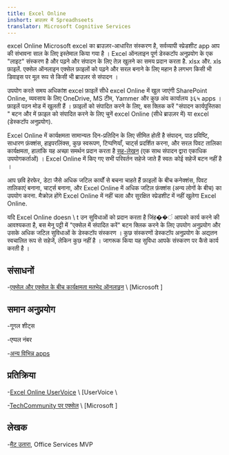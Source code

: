 ```yaml
---
title: Excel Online
inshort: ब्राउज़र में Spreadhseets
translator: Microsoft Cognitive Services
---
```


excel Online Microsoft excel का ब्राउज़र-आधारित संस्करण है,
सर्वव्यापी स्प्रेडशीट app आप की संभावना साल के लिए इस्तेमाल किया गया है । Excel
ऑनलाइन पूर्ण डेस्कटॉप अनुप्रयोग के एक "लाइट" संस्करण है और
पढ़ने और संपादन के लिए तेज़ खुलने का समय प्रदान करता है. xlsx और. xls
फ़ाइलें. एक्सेल ऑनलाइन एक्सेल फ़ाइलों को पढ़ने और सरल बनाने के लिए महान है
लगभग किसी भी डिवाइस पर मूल रूप से किसी भी ब्राउज़र से संपादन ।

उपयोग करते समय अधिकांश excel फ़ाइलें सीधे excel Online में खुल जाएंगी
SharePoint Online, व्यवसाय के लिए OneDrive, MS टीम, Yammer और कुछ
अंय कार्यालय ३६५ apps । फ़ाइलें पठन मोड में खुलती हैं । फ़ाइलों को संपादित करने के लिए,
बस क्लिक करें "संपादन कार्यपुस्तिका \" बटन और में फ़ाइल को संपादित करने के लिए चुनें
excel Online (सीधे ब्राउज़र में) या excel (डेस्कटॉप अनुप्रयोग).

Excel Online में कार्यक्षमता सामान्यतः दिन-प्रतिदिन के लिए सीमित होती है
संपादन, पाठ प्रविष्टि, साधारण फ़ंक्शंस, हाइपरलिंक्स, कुछ स्वरूपण,
टिप्पणियाँ, चार्ट्स प्रदर्शित करना, और सरल पिवट तालिका कार्यक्षमता,
हालांकि यह अच्छा समर्थन प्रदान करता है
[सह-लेखन](http://icsh.pt/CoAuthoring) (एक साथ संपादन द्वारा
एकाधिक उपयोगकर्ताओं) । Excel Online में किए गए सभी परिवर्तन सहेजे जाते हैं
स्वतः कोई सहेजें बटन नहीं है ।

आप छवि हेरफेर, डेटा जैसे अधिक जटिल कार्यों से बचना चाहते हैं
फ़ाइलों के बीच कनेक्शंस, पिवट तालिकाएं बनाना, चार्ट्स बनाना, और
Excel Online में अधिक जटिल फ़ंक्शंस (अन्य लोगों के बीच) का उपयोग करना. मैक्रोज़ होंगे
Excel Online में नहीं चला और सुरक्षित स्प्रेडशीट में नहीं खुलेगा
Excel Online.

यदि Excel Online doesn \ t उन सुविधाओं को प्रदान करता है जिंह��ं आपको कार्य करने की आवश्यकता है,
बस मेनू पट्टी में "एक्सेल में संपादित करें" बटन क्लिक करने के लिए उपयोग
अनुप्रयोग और उसके अधिक जटिल सुविधाओं के डेस्कटॉप संस्करण । कुछ संस्करणों
डेस्कटॉप अनुप्रयोग के अद्यतन स्वचालित रूप से सहेजें, लेकिन कुछ नहीं है । जागरूक किया
यह सुविधा आपके संस्करण पर कैसे कार्य करती है ।

संसाधनों
---------

-[एक्सेल और एक्सेल के बीच कार्यक्षमता मतभेद
    ऑनलाइन](https://support.office.com/en-us/article/Differences-between-using-a-workbook-in-the-browser-and-in-Excel-F0DC28ED-B85D-4E1D-BE6D-5878005DB3B6)
    \ [Microsoft \]

समान अनुप्रयोग
--------------------

-गूगल शीट्स

-एप्पल नंबर

-[अन्य विभिन्न
    apps](https://en.wikipedia.org/wiki/List_of_spreadsheet_software#Online_spreadsheets)

प्रतिक्रिया
---------

-[Excel Online UserVoice](https://excel.uservoice.com/forums/274580-excel-online)
    \ [UserVoice \

-[TechCommunity पर एक्सेल](https://techcommunity.microsoft.com/t5/Word/ct-p/Word)
    \ [Microsoft \]

लेखक
---------

-[मैट उतारा](https://www.linkedin.com/in/thatmattwade/), Office Services MVP


